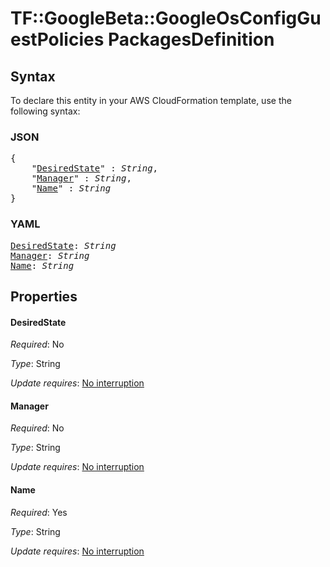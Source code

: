 # TF::GoogleBeta::GoogleOsConfigGuestPolicies PackagesDefinition

## Syntax

To declare this entity in your AWS CloudFormation template, use the following syntax:

### JSON

<pre>
{
    "<a href="#desiredstate" title="DesiredState">DesiredState</a>" : <i>String</i>,
    "<a href="#manager" title="Manager">Manager</a>" : <i>String</i>,
    "<a href="#name" title="Name">Name</a>" : <i>String</i>
}
</pre>

### YAML

<pre>
<a href="#desiredstate" title="DesiredState">DesiredState</a>: <i>String</i>
<a href="#manager" title="Manager">Manager</a>: <i>String</i>
<a href="#name" title="Name">Name</a>: <i>String</i>
</pre>

## Properties

#### DesiredState

_Required_: No

_Type_: String

_Update requires_: [No interruption](https://docs.aws.amazon.com/AWSCloudFormation/latest/UserGuide/using-cfn-updating-stacks-update-behaviors.html#update-no-interrupt)

#### Manager

_Required_: No

_Type_: String

_Update requires_: [No interruption](https://docs.aws.amazon.com/AWSCloudFormation/latest/UserGuide/using-cfn-updating-stacks-update-behaviors.html#update-no-interrupt)

#### Name

_Required_: Yes

_Type_: String

_Update requires_: [No interruption](https://docs.aws.amazon.com/AWSCloudFormation/latest/UserGuide/using-cfn-updating-stacks-update-behaviors.html#update-no-interrupt)

